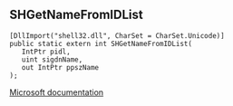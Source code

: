## SHGetNameFromIDList

```
[DllImport("shell32.dll", CharSet = CharSet.Unicode)]
public static extern int SHGetNameFromIDList(
   IntPtr pidl,
   uint sigdnName,
   out IntPtr ppszName
);
```

[Microsoft documentation](https://docs.microsoft.com/en-us/windows/win32/api/shlobj_core/nf-shlobj_core-shgetnamefromidlistw)
